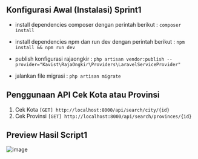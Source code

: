 ## Konfigurasi Awal (Instalasi) Sprint1

- install dependencies composer dengan perintah berikut :
`composer install`

- install dependencies npm dan run dev dengan perintah berikut : 
`npm install && npm run dev`

- publish konfigurasi rajaongkir : 
`php artisan vendor:publish --provider="Kavist\RajaOngkir\Providers\LaravelServiceProvider"`

- jalankan file migrasi :
`php artisan migrate`

## Penggunaan API Cek Kota atau Provinsi

1. Cek Kota
   `[GET] http://localhost:8000/api/search/city/{id}`
2. Cek Provinsi
   `[GET] http://localhost:8000/api/search/provinces/{id}`
   
   
## Preview Hasil Script1   
   
![image](https://user-images.githubusercontent.com/59794929/198875089-a4d0db2a-5ac5-4298-ba03-ea90498847d9.png)
